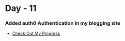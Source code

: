 # Day - 11
### Added auth0 Authentication in my blogging site
- [Check Out My Progress](https://100daysofcode2023.netlify.app)